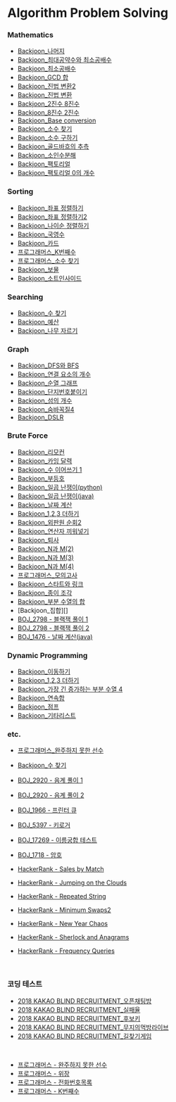 # Algorithm Problem Solving

### Mathematics

- [Backjoon\_나머지](https://github.com/ddalam/Algorithm_Problem_Solving/blob/master/Mathematics/division.py)
- [Backjoon\_최대공약수와 최소공배수](https://github.com/ddalam/Algorithm_Problem_Solving/blob/master/Mathematics/gcd_lcm.py)
- [Backjoon\_최소공배수](https://github.com/ddalam/Algorithm_Problem_Solving/blob/master/Mathematics/gcd.py)
- [Backjoon_GCD 합](https://github.com/ddalam/Algorithm_Problem_Solving/blob/master/Mathematics/sum_of_gcd.py)
- [Backjoon\_진법 변환2](https://github.com/ddalam/Algorithm_Problem_Solving/blob/master/Mathematics/conversion_of_the_base.py)
- [Backjoon\_진법 변환](https://github.com/ddalam/Algorithm_Problem_Solving/blob/master/Mathematics/conversion_of_the_base.py)
- [Backjoon_2진수 8진수](https://github.com/ddalam/Algorithm_Problem_Solving/blob/master/Mathematics/binary_octal.py)
- [Backjoon_8진수 2진수](https://github.com/ddalam/Algorithm_Problem_Solving/blob/master/Mathematics/octal_binary.py)
- [Backjoon_Base conversion](https://github.com/ddalam/Algorithm_Problem_Solving/blob/master/Mathematics/base_conversion.py)
- [Backjoon\_소수 찾기](https://github.com/ddalam/Algorithm_Problem_Solving/blob/master/Mathematics/find_prime_number.py)
- [Backjoon\_소수 구하기](https://github.com/ddalam/Algorithm_Problem_Solving/blob/master/Mathematics/find_prime_number2.py)
- [Backjoon\_골드바흐의 추측](https://github.com/ddalam/Algorithm_Problem_Solving/blob/master/Mathematics/goldbach's_conjecture.py)
- [Backjoon\_소인수분해](https://github.com/ddalam/Algorithm_Problem_Solving/blob/master/Mathematics/prime_factorization.py)
- [Backjoon\_팩토리얼](https://github.com/ddalam/Algorithm_Problem_Solving/blob/master/Mathematics/factorial.py)
- [Backjoon\_팩토리얼 0의 개수](https://github.com/ddalam/Algorithm_Problem_Solving/blob/master/Mathematics/number_of_factorial_0.py)

### Sorting

- [Backjoon\_좌표 정렬하기](https://github.com/ddalam/Algorithm_Problem_Solving/blob/master/Sorting/sort_coordinates.py)
- [Backjoon\_좌표 정렬하기2](https://github.com/ddalam/Algorithm_Problem_Solving/blob/master/Sorting/sort_coordinates2.py)
- [Backjoon\_나이순 정렬하기](https://github.com/ddalam/Algorithm_Problem_Solving/blob/master/Sorting/sort_age.py)
- [Backjoon\_국영수](https://github.com/ddalam/Algorithm_Problem_Solving/blob/master/Sorting/kor_eng_math.py)
- [Backjoon\_카드](https://github.com/ddalam/Algorithm_Problem_Solving/blob/master/Sorting/card.py)
- [프로그래머스\_K번째수](https://github.com/ddalam/Algorithm_Problem_Solving/blob/master/Sorting/K%EB%B2%88%EC%A7%B8%EC%88%98.py)
- [프로그래머스\_소수 찾기](https://github.com/ddalam/Algorithm_Problem_Solving/blob/master/Mathematics/prorammers_%EC%86%8C%EC%88%98%EC%B0%BE%EA%B8%B0.py)
- [Backjoon_보물](https://github.com/ddalam/Algorithm_Problem_Solving/blob/master/Sorting/boj1026.py)
- [Backjoon_소트인사이드](https://github.com/ddalam/Algorithm_Problem_Solving/blob/master/Sorting/boj1427.py)

### Searching

- [Backjoon\_수 찾기](https://github.com/ddalam/Algorithm_Problem_Solving/blob/master/coding_test/KAKAO/%EB%AC%B4%EC%A7%80%EC%9D%98%EB%A8%B9%EB%B0%A9%EB%9D%BC%EC%9D%B4%EB%B8%8C.py)
- [Backjoon\_예산](https://github.com/ddalam/Algorithm_Problem_Solving/blob/master/Searching/BOJ2512.py)
- [Backjoon\_나무 자르기](https://github.com/ddalam/Algorithm_Problem_Solving/blob/master/Searching/BOJ2805.py)

### Graph

- [Backjoon_DFS와 BFS](https://github.com/ddalam/Algorithm_Problem_Solving/blob/master/Graph/dfs_and_bfs.py)
- [Backjoon\_연결 요소의 개수](https://github.com/ddalam/Algorithm_Problem_Solving/blob/master/Graph/number_of_connected_components.py)
- [Backjoon\_순열 그래프](https://github.com/ddalam/Algorithm_Problem_Solving/blob/master/Graph/permutation_cycle.py)
- [Backjoon\_단지번호붙이기](https://github.com/ddalam/Algorithm_Problem_Solving/blob/master/Graph/complex_numbering.py)
- [Backjoon\_섬의 개수](https://github.com/ddalam/Algorithm_Problem_Solving/blob/master/Graph/number_of_islands.py)
- [Backjoon\_숨바꼭질4](https://github.com/ddalam/Algorithm_Problem_Solving/blob/master/Graph/hide_and_seek_4.py)
- [Backjoon_DSLR](https://github.com/ddalam/Algorithm_Problem_Solving/blob/master/Graph/DSLR.py)

### Brute Force

- [Backjoon\_리모컨](https://github.com/ddalam/Algorithm_Problem_Solving/blob/master/Brute_force/remote_control.py)
- [Backjoon\_카잉 달력](https://github.com/ddalam/Algorithm_Problem_Solving/blob/master/Brute_force/kaing_calendar.py)
- [Backjoon\_수 이어쓰기 1](https://github.com/ddalam/Algorithm_Problem_Solving/blob/master/Brute_force/continuous_writing_number.py)
- [Backjoon\_부등호](https://github.com/ddalam/Algorithm_Problem_Solving/blob/master/Brute_force/inequality_sign.py)
- [Backjoon\_일곱 난쟁이(python)](https://github.com/ddalam/Algorithm_Problem_Solving/blob/master/Brute_force/seven_dwarfs.py)
- [Backjoon\_일곱 난쟁이(java)](https://github.com/ddalam/Algorithm_Problem_Solving/blob/master/Brute_force/BOJ_2309.java)
- [Backjoon\_날짜 계산](https://github.com/ddalam/Algorithm_Problem_Solving/blob/master/Brute_force/date_calculation.py)
- [Backjoon_1,2,3 더하기](https://github.com/ddalam/Algorithm_Problem_Solving/blob/master/Brute_force/1_2_3_plus.py)
- [Backjoon\_외판원 순회2](https://github.com/ddalam/Algorithm_Problem_Solving/blob/master/Brute_force/TSP_2.py)
- [Backjoon\_연산자 끼워넣기](https://github.com/ddalam/Algorithm_Problem_Solving/blob/master/Brute_force/operator_insertion.py)
- [Backjoon\_퇴사](https://github.com/ddalam/Algorithm_Problem_Solving/blob/master/Brute_force/resignation.py)
- [Backjoon_N과 M(2)](https://github.com/ddalam/Algorithm_Problem_Solving/blob/master/Brute_force/n_and_m_2.py)
- [Backjoon_N과 M(3)](https://github.com/ddalam/Algorithm_Problem_Solving/blob/master/Brute_force/n_and_m_3.py)
- [Backjoon_N과 M(4)](https://github.com/ddalam/Algorithm_Problem_Solving/blob/master/Brute_force/n_and_m_4.py)
- [프로그래머스\_모의고사](https://github.com/ddalam/Algorithm_Problem_Solving/blob/master/Brute_force/%EB%AA%A8%EC%9D%98%EA%B3%A0%EC%82%AC.py)
- [Backjoon\_스타트와 링크](https://github.com/ddalam/Algorithm_Problem_Solving/blob/master/Brute_force/BOJ14889.py)
- [Backjoon\_종이 조각](https://github.com/ddalam/Algorithm_Problem_Solving/blob/master/Brute_force/BOJ14391.py)
- [Backjoon\_부분 수열의 합](https://github.com/ddalam/Algorithm_Problem_Solving/blob/master/Brute_force/BOJ1182.py)
- [Backjoon\_집합][]
- [BOJ_2798 - 블랙잭 풀이 1](https://github.com/ddalam/Algorithm_Problem_Solving/blob/master/Brute_force/BOJ2798_combination.py)
- [BOJ_2798 - 블랙잭 풀이 2](https://github.com/ddalam/Algorithm_Problem_Solving/blob/master/Brute_force/BOJ2798_recursion.py)
- [BOJ_1476 - 날짜 계산(java)](https://github.com/ddalam/Algorithm_Problem_Solving/blob/master/Brute_force/BOJ_1476.java)

### Dynamic Programming

- [Backjoon\_이동하기](https://github.com/ddalam/Algorithm_Problem_Solving/blob/master/dynamic_programming/moving_1.py)
- [Backjoon_1,2,3 더하기](https://github.com/ddalam/Algorithm_Problem_Solving/blob/master/dynamic_programming/1%2C2%2C3_plus.py)
- [Backjoon\_가장 긴 증가하는 부분 수열 4](https://github.com/ddalam/Algorithm_Problem_Solving/blob/master/dynamic_programming/lis_4.py)
- [Backjoon\_연속합](https://github.com/ddalam/Algorithm_Problem_Solving/blob/master/dynamic_programming/continuous_sum.py)
- [Backjoon\_점프](https://github.com/ddalam/Algorithm_Problem_Solving/blob/master/dynamic_programming/jump.py)
- [Backjoon\_기타리스트](https://github.com/ddalam/Algorithm_Problem_Solving/blob/master/dynamic_programming/guitarist.py)

### etc.

- [프로그래머스\_완주하지 못한 선수](https://github.com/ddalam/Algorithm_Problem_Solving/blob/master/etc/%EC%99%84%EC%A3%BC%ED%95%98%EC%A7%80%EB%AA%BB%ED%95%9C%EC%84%A0%EC%88%98.py)
- [Backjoon\_수 찾기](https://github.com/ddalam/Algorithm_Problem_Solving/blob/master/etc/BOJ1920.py)
- [BOJ_2920 - 음계 풀이 1](https://github.com/ddalam/Algorithm_Problem_Solving/blob/master/etc/BOJ2920.py)
- [BOJ_2920 - 음계 풀이 2](https://github.com/ddalam/Algorithm_Problem_Solving/blob/master/etc/BOJ2920_2.py)
- [BOJ_1966 - 프린터 큐](https://github.com/ddalam/Algorithm_Problem_Solving/blob/master/etc/BOJ_1966.py)
- [BOJ_5397 - 키로거](https://github.com/ddalam/Algorithm_Problem_Solving/blob/master/etc/BOJ_5397.py)
- [BOJ_17269 - 이름궁합 테스트]()
- [BOJ_1718 - 암호]()

- [HackerRank - Sales by Match](https://github.com/ddalam/Algorithm_Problem_Solving/blob/master/HackerRank_SalesByMatch.java)
- [HackerRank - Jumping on the Clouds](https://github.com/ddalam/Algorithm_Problem_Solving/blob/master/HackerRank_JumpingOnTheClouds.java)
- [HackerRank - Repeated String](https://github.com/ddalam/Algorithm_Problem_Solving/blob/master/HackerRank_RepeatedString.java)
- [HackerRank - Minimum Swaps2](https://github.com/ddalam/Algorithm_Problem_Solving/blob/master/HackerRank_MinimumSwaps2.java)
- [HackerRank - New Year Chaos](https://github.com/ddalam/Algorithm_Problem_Solving/blob/master/HackerRank_NewYearChaos.java)
- [HackerRank - Sherlock and Anagrams](https://github.com/ddalam/Algorithm_Problem_Solving/blob/master/HackerRank_SherlockAndAnagrams.java)
- [HackerRank - Frequency Queries](https://github.com/ddalam/Algorithm_Problem_Solving/blob/master/HackerRank_FrequencyQueries.java)


<br/>

### 코딩 테스트

- [2018 KAKAO BLIND RECRUITMENT\_오픈채팅방](https://github.com/ddalam/Algorithm_Problem_Solving/blob/master/coding_test/KAKAO/%EC%98%A4%ED%94%88%EC%B1%84%ED%8C%85%EB%B0%A9.py)
- [2018 KAKAO BLIND RECRUITMENT\_실패율](https://github.com/ddalam/Algorithm_Problem_Solving/blob/master/coding_test/KAKAO/%EC%8B%A4%ED%8C%A8%EC%9C%A8.py)
- [2018 KAKAO BLIND RECRUITMENT\_후보키](https://github.com/ddalam/Algorithm_Problem_Solving/blob/master/coding_test/KAKAO/%ED%9B%84%EB%B3%B4%ED%82%A4.py)
- [2018 KAKAO BLIND RECRUITMENT\_무지의먹방라이브](https://github.com/ddalam/Algorithm_Problem_Solving/blob/master/coding_test/KAKAO/%EB%AC%B4%EC%A7%80%EC%9D%98%EB%A8%B9%EB%B0%A9%EB%9D%BC%EC%9D%B4%EB%B8%8C.py)
- [2018 KAKAO BLIND RECRUITMENT\_길찾기게임](https://github.com/ddalam/Algorithm_Problem_Solving/blob/master/coding_test/KAKAO/%EA%B8%B8%EC%B0%BE%EA%B8%B0%EA%B2%8C%EC%9E%84.py)

<br/>

- [프로그래머스 - 완주하지 못한 선수]((https://github.com/ddalam/Algorithm_Problem_Solving/blob/master/Programmers_완주하지못한선수.java))
- [프로그래머스 - 위장]((https://github.com/ddalam/Algorithm_Problem_Solving/blob/master/Programmers_위장.java))
- [프로그래머스 - 전화번호목록]((https://github.com/ddalam/Algorithm_Problem_Solving/blob/master/Programmers_전화번호목록.java))
- [프로그래머스 - K번째수]((https://github.com/ddalam/Algorithm_Problem_Solving/blob/master/Programmers_K번째수.java))
